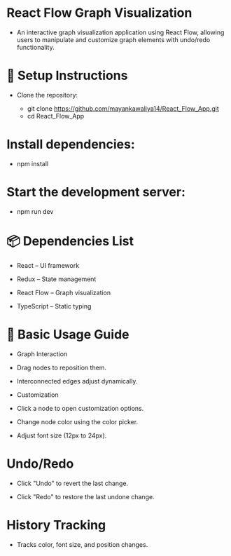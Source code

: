 # React Flow Graph Visualization

   - An interactive graph visualization application using React Flow, allowing users to manipulate and customize graph elements with undo/redo functionality.

# 🚀 Setup Instructions

   - Clone the repository:

       - git clone https://github.com/mayankawaliya14/React_Flow_App.git
       - cd React_Flow_App

# Install dependencies:

   - npm install

# Start the development server:

   - npm run dev

# 📦 Dependencies List

   - React – UI framework

   - Redux – State management

   - React Flow – Graph visualization

   - TypeScript – Static typing


# 📖 Basic Usage Guide

   - Graph Interaction

   - Drag nodes to reposition them.

   - Interconnected edges adjust dynamically.

   - Customization

   - Click a node to open customization options.

   - Change node color using the color picker.

   - Adjust font size (12px to 24px).

# Undo/Redo

   - Click "Undo" to revert the last change.

   - Click "Redo" to restore the last undone change.

# History Tracking

   - Tracks color, font size, and position changes.
